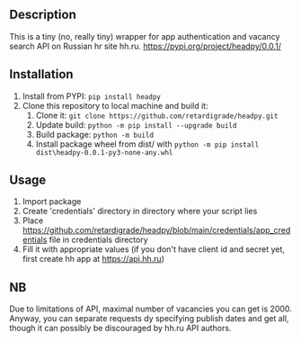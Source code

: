 ## Description

This is a tiny (no, really tiny) wrapper for app authentication and vacancy search API on Russian hr site hh.ru.
https://pypi.org/project/headpy/0.0.1/

## Installation
1. Install from PYPI: `pip install headpy`
2. Clone this repository to local machine and build it:
	1. Clone it: `git clone https://github.com/retardigrade/headpy.git`
	2. Update build: `python -m pip install --upgrade build`
	3. Build package: `python -m build`
	4. Install package wheel from dist/ with `python -m pip install dist\headpy-0.0.1-py3-none-any.whl`
	
## Usage
1. Import package
2. Create 'credentials' directory in directory where your script lies
3. Place https://github.com/retardigrade/headpy/blob/main/credentials/app_credentials file in credentials directory
4. Fill it with appropriate values (if you don't have client id and secret yet, first create hh app at https://api.hh.ru)
	
## NB
Due to limitations of API, maximal number of vacancies you can get is 2000. Anyway, you can separate requests dy specifying publish dates and get all, though it can possibly be discouraged by hh.ru API authors.
